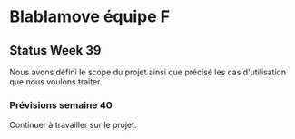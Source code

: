 # Blablamove équipe F

## Status Week 39

Nous avons défini le scope du projet ainsi que précisé les cas d'utilisation que nous voulons traiter.

### Prévisions semaine 40

Continuer à travailler sur le projet.
